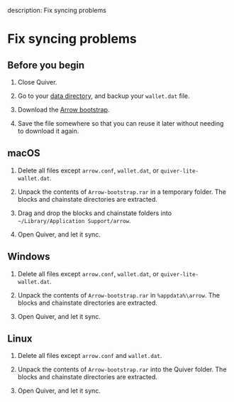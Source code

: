description: Fix syncing problems
<!--- END of page meta data -->

# Fix syncing problems

## Before you begin

1. Close Quiver.

1. Go to your [data directory](find-data-dir.md), and backup your `wallet.dat` file.

1. Download the [Arrow bootstrap](http://explorer.arrowchain.io/Arrow-bootstrap.rar).

1. Save the file somewhere so that you can reuse it later without needing to download it again.

## macOS

1. Delete all files except `arrow.conf`, `wallet.dat`, or `quiver-lite-wallet.dat`.

1. Unpack the contents of `Arrow-bootstrap.rar` in a temporary folder. The blocks and chainstate directories are extracted.

1. Drag and drop the blocks and chainstate folders into `~/Library/Application Support/arrow`.

1. Open Quiver, and let it sync.

## Windows

1. Delete all files except `arrow.conf`, `wallet.dat`, or `quiver-lite-wallet.dat`.

1. Unpack the contents of `Arrow-bootstrap.rar` in `%appdata%\arrow`. The blocks and chainstate directories are extracted.

1. Open Quiver, and let it sync.

## Linux

1. Delete all files except `arrow.conf` and `wallet.dat`.

1. Unpack the contents of `Arrow-bootstrap.rar` into the Quiver folder. The blocks and chainstate directories are extracted.

1. Open Quiver, and let it sync.
